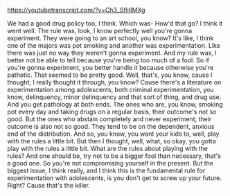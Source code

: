 https://youtubetranscript.com/?v=Ch3_SfHIMXg

 We had a good drug policy too, I think. Which was- How'd that go? I think it went well. The rule was, look, I know perfectly well you're gonna experiment. They were going to an art school, you know? It's like, I think one of the majors was pot smoking and another was experimentation. Like there was just no way they weren't gonna experiment. And my rule was, I better not be able to tell because you're being too much of a fool. So if you're gonna experiment, you better handle it because otherwise you're pathetic. That seemed to be pretty good. Well, that's, you know, cause I thought, I really thought it through, you know? Cause there's a literature on experimentation among adolescents, both criminal experimentation, you know, delinquency, minor delinquency and that sort of thing, and drug use. And you get pathology at both ends. The ones who are, you know, smoking pot every day and taking drugs on a regular basis, their outcome's not so good. But the ones who abstain completely and never experiment, their outcome is also not so good. They tend to be on the dependent, anxious end of the distribution. And so, you know, you want your kids to, well, play with the rules a little bit. But then I thought, well, what, so okay, you gotta play with the rules a little bit. What are the rules about playing with the rules? And one should be, try not to be a bigger fool than necessary, that's a good one. So you're not compromising yourself in the present. But the biggest issue, I think really, and I think this is the fundamental rule for experimentation with adolescents, is you don't get to screw up your future. Right? Cause that's the killer.